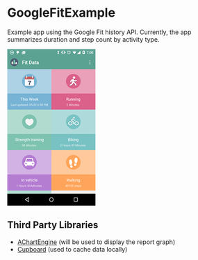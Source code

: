 # GoogleFitExample
Example app using the Google Fit history API. Currently, the app summarizes duration and step count by activity type.

![Screen Shot](screen_shot.png)

Third Party Libraries
---------------------------
+ [AChartEngine](https://code.google.com/p/achartengine/) (will be used to display the report graph)
+ [Cupboard](https://bitbucket.org/qbusict/cupboard) (used to cache data locally)